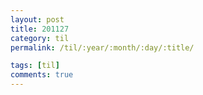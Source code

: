 ```yaml
---
layout: post
title: 201127
category: til
permalink: /til/:year/:month/:day/:title/

tags: [til]
comments: true
---
```

